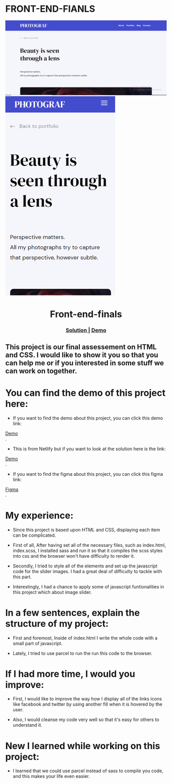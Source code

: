 # **FRONT-END-FIANLS**

![image](./webroot/images/big_screen.png)
![image](./webroot/images/small_screen.png)

<h1 align="center">Front-end-finals</h1>

<div align="center">
  <h3>
    <a href="https://github.com/Tanosimboangy/front-end-finals">
      Solution
    </a>
    <span> | </span>
    <a href="https://vigilant-knuth-ba0f5e.netlify.app/">
      Demo
    </a>
  </h3>
</div>

## This project is our final assessement on HTML and CSS. I would like to show it you so that you can help me or if you interested in some stuff we can work on together.

# **You can find the demo of this project here:**

- If you want to find the demo about this project, you can click this demo link:
<div><a href="https://vigilant-knuth-ba0f5e.netlify.app/">Demo</a></div>.

- This is from Netlify but if you want to look at the solution here is the link:
<div><a href="https://github.com/Tanosimboangy/front-end-finals">Demo</a></div>.

- If you want to find the figma about this project, you can click this figma link:
<div><a href="https://www.figma.com/file/VgF87mULloYb7HZ1EMCRzU/Laaqiq-1---Portfolio-detail-(Responsive)?node-id=7%3A16">Figma</a></div>.

# **My experience:**

- Since this project is based upon HTML and CSS, displaying each item can be complicated.

- First of all, After having set all of the necessary files, such as index.html, index.scss, I installed sass and run it so that it compiles the scss styles into css and the browser won't have difficulty to render it.

- Secondly, I tried to style all of the elements and set up the javascript code for the slider images. I had a great deal of difficulty to tackle with this part.

- Interestingly, I had a chance to apply some of javascript funtionalities in this project which about image slider.

# **In a few sentences, explain the structure of my project:**

- First and foremost, Inside of index.html I write the whole code with a small part of javascript.

- Lately, I tried to use parcel to run the run this code to the browser.

# **If I had more time, I would you improve:**

- First, I would like to improve the way how I display all of the links icons like facebook and twitter by using another fill when it is hovered by the user.

- Also, I would cleanse my code very well so that it's easy for others to understand it.

# **New I learned while working on this project:**

- I learned that we could use parcel instead of sass to compile you code, and this makes your life even easier.
